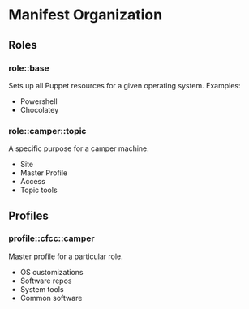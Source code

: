 Manifest Organization
=====================

Roles
-----

### role::base
Sets up all Puppet resources for a given operating system. Examples:
* Powershell
* Chocolatey

### role::camper::topic
A specific purpose for a camper machine.
* Site
* Master Profile
* Access
* Topic tools

Profiles
--------

### profile::cfcc::camper
Master profile for a particular role.
* OS customizations
* Software repos
* System tools
* Common software

